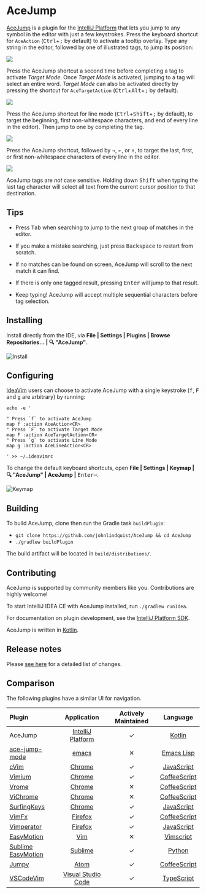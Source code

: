 # AceJump

[AceJump](https://plugins.jetbrains.com/plugin/7086) is a plugin for the [IntelliJ Platform](https://github.com/JetBrains/intellij-community/) that lets you jump to any symbol in the editor with just a few keystrokes. Press the keyboard shortcut for `AceAction` (<kbd>Ctrl</kbd>+<kbd>;</kbd> by default) to activate a tooltip overlay. Type any string in the editor, followed by one of illustrated tags, to jump its position:

![](https://cloud.githubusercontent.com/assets/175716/20177444/124fb534-a74d-11e6-8912-1d220ae27091.png)

Press the AceJump shortcut a second time before completing a tag to activate *Target Mode*. Once *Target Mode* is activated, jumping to a tag will select an entire word. *Target Mode* can also be activated directly by pressing the shortcut for `AceTargetAction` (<kbd>Ctrl</kbd>+<kbd>Alt</kbd>+<kbd>;</kbd> by default).

![](https://cloud.githubusercontent.com/assets/175716/20177362/a9976398-a74c-11e6-955d-df029c7b329b.png)

Press the AceJump shortcut for line mode (<kbd>Ctrl</kbd>+<kbd>Shift</kbd>+<kbd>;</kbd> by default), to target the beginning, first non-whitespace characters, and end of every line in the editor). Then jump to one by completing the tag.

![](https://cloud.githubusercontent.com/assets/175716/20533565/f7d04d1e-b0ab-11e6-8b89-f7b10a98752d.png)

Press the AceJump shortcut, followed by <kbd>→</kbd>, <kbd>←</kbd>, or <kbd>↑</kbd>, to target the last, first, or first non-whitespace characters of every line in the editor.

![](https://cloud.githubusercontent.com/assets/175716/20177472/4f0ba956-a74d-11e6-97ba-b296eacdd396.png)

AceJump tags are *not* case sensitive. Holding down <kbd>Shift</kbd> when typing the last tag character will select all text from the current cursor position to that destination.

## Tips

- Press <kbd>Tab</kbd> when searching to jump to the next group of matches in the editor.

- If you make a mistake searching, just press <kbd>Backspace</kbd> to restart from scratch.

- If no matches can be found on screen, AceJump will scroll to the next match it can find.

- If there is only one tagged result, pressing <kbd>Enter</kbd> will jump to that result.

- Keep typing! AceJump will accept multiple sequential characters before tag selection.

## Installing

Install directly from the IDE, via **File \| Settings \| Plugins \| Browse Repositories... \| 🔍 "AceJump"**.

![Install](https://cloud.githubusercontent.com/assets/175716/11760310/cb4657e6-a064-11e5-8e07-837c2c0c40eb.png)

## Configuring

[IdeaVim](https://plugins.jetbrains.com/plugin/164) users can choose to activate AceJump with a single keystroke (<kbd>f</kbd>, <kbd>F</kbd> and <kbd>g</kbd> are arbitrary) by running:

```
echo -e '

" Press `f` to activate AceJump
map f :action AceAction<CR>
" Press `F` to activate Target Mode
map F :action AceTargetAction<CR>
" Press `g` to activate Line Mode
map g :action AceLineAction<CR>

' >> ~/.ideavimrc
```

To change the default keyboard shortcuts, open **File \| Settings \| Keymap \| 🔍 "AceJump" \| AceJump \|** <kbd>Enter⏎</kbd>.

![Keymap](https://cloud.githubusercontent.com/assets/175716/11760350/911aed4c-a065-11e5-8f17-49bc97ad1dad.png)

## Building

To build AceJump, clone then run the Gradle task `buildPlugin`:

* `git clone https://github.com/johnlindquist/AceJump && cd AceJump`
* `./gradlew buildPlugin`

The build artifact will be located in `build/distributions/`.

## Contributing

AceJump is supported by community members like you. Contributions are highly welcome!

To start IntelliJ IDEA CE with AceJump installed, run `./gradlew runIdea`. 

For documentation on plugin development, see the [IntelliJ Platform SDK](www.jetbrains.org/intellij/sdk/docs/).

AceJump is written in [Kotlin](https://kotlinlang.org/).

## Release notes

Please [see here](/CHANGES.md) for a detailed list of changes.

## Comparison

The following plugins have a similar UI for navigation.

| Plugin                                                                |   Application             |  Actively Maintained  | Language | 
| :---                                                                  |     :---:                 |     :---:             |     :---:             |
| AceJump                                                               |     [IntelliJ Platform](https://jetbrains.com)     |✓|[Kotlin](http://kotlinlang.org/)|
| [ace-jump-mode](https://github.com/winterTTr/ace-jump-mode)           |     [emacs](https://www.gnu.org/software/emacs/)                 |✕|[Emacs Lisp](https://www.gnu.org/software/emacs/manual/eintr.html)|
| [cVim](https://github.com/1995eaton/chromium-vim)                     |     [Chrome](https://www.google.com/chrome)                |✓|[JavaScript](https://www.javascript.com/)|
| [Vimium](https://github.com/philc/vimium)                             |     [Chrome](https://www.google.com/chrome)                |✓|[CoffeeScript](http://coffeescript.org/)|
| [Vrome](https://github.com/jinzhu/vrome)                              |     [Chrome](https://www.google.com/chrome)                |✕|[CoffeeScript](http://coffeescript.org/)|
| [ViChrome](https://github.com/k2nr/ViChrome)                          |     [Chrome](https://www.google.com/chrome)                |✕|[CoffeeScript](http://coffeescript.org/)|
| [SurfingKeys](https://github.com/brookhong/Surfingkeys)               |     [Chrome](https://www.google.com/chrome)                |✓|[JavaScript](https://www.javascript.com/)|
| [VimFx](https://github.com/akhodakivskiy/VimFx)                       |     [Firefox](https://www.mozilla.org/firefox)               |✓|[CoffeeScript](http://coffeescript.org/)|
| [Vimperator](https://github.com/vimperator/vimperator-labs/)          |     [Firefox](https://www.mozilla.org/firefox)               |✓|[JavaScript](https://www.javascript.com/)|
| [EasyMotion](https://github.com/easymotion/vim-easymotion)            |     [Vim](http://www.vim.org/)                   |✕|[Vimscript](http://learnvimscriptthehardway.stevelosh.com/)|
| [Sublime EasyMotion](https://github.com/tednaleid/sublime-EasyMotion) |     [Sublime](https://www.sublimetext.com/)               |✓|[Python](https://www.python.org/)|
| [Jumpy](https://github.com/DavidLGoldberg/jumpy)                      |     [Atom](https://atom.io/)                  |✓|[CoffeeScript](http://coffeescript.org/)|
| [VSCodeVim](https://github.com/VSCodeVim/Vim)                         |     [Visual Studio Code](https://code.visualstudio.com/)    |✓|[TypeScript](https://www.typescriptlang.org/)|
